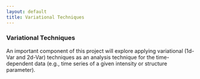 ```yaml
---
layout: default
title: Variational Techniques
---
```


### Variational Techniques

An important component of this project will explore applying variational (1d-Var and 2d-Var) techniques as an analysis technique for the time-dependent data (e.g., time series of a given intensity or structure parameter).